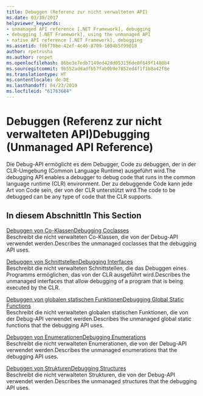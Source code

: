 ```yaml
---
title: Debuggen (Referenz zur nicht verwalteten API)
ms.date: 03/30/2017
helpviewer_keywords:
- unmanaged API reference [.NET Framework], debugging
- debugging [.NET Framework], using the unmanaged API
- native API reference [.NET Framework], debugging
ms.assetid: f0bf70be-42ef-4c46-8709-1694b5f99018
author: rpetrusha
ms.author: ronpet
ms.openlocfilehash: 86be3e7edb7149ed42dd053156de0f649f1480b4
ms.sourcegitcommit: 9b552addadfb57fab0b9e7852ed4f1f1b8a42f8e
ms.translationtype: HT
ms.contentlocale: de-DE
ms.lasthandoff: 04/23/2019
ms.locfileid: "61763684"
---
```

# <a name="debugging-unmanaged-api-reference"></a><span data-ttu-id="062fe-102">Debuggen (Referenz zur nicht verwalteten API)</span><span class="sxs-lookup"><span data-stu-id="062fe-102">Debugging (Unmanaged API Reference)</span></span>
<span data-ttu-id="062fe-103">Die Debug-API ermöglicht es dem Debugger, Code zu debuggen, der in der CLR-Umgebung (Common Language Runtime) ausgeführt wird.</span><span class="sxs-lookup"><span data-stu-id="062fe-103">The debugging API enables a debugger to debug code that runs in the common language runtime (CLR) environment.</span></span> <span data-ttu-id="062fe-104">Der zu debuggende Code kann jede Art von Code sein, der von der CLR unterstützt wird.</span><span class="sxs-lookup"><span data-stu-id="062fe-104">The code to be debugged can be any type of code that the CLR supports.</span></span>  
  
## <a name="in-this-section"></a><span data-ttu-id="062fe-105">In diesem Abschnitt</span><span class="sxs-lookup"><span data-stu-id="062fe-105">In This Section</span></span>  
 [<span data-ttu-id="062fe-106">Debuggen von Co-Klassen</span><span class="sxs-lookup"><span data-stu-id="062fe-106">Debugging Coclasses</span></span>](../../../../docs/framework/unmanaged-api/debugging/debugging-coclasses.md)  
 <span data-ttu-id="062fe-107">Beschreibt die nicht verwalteten Co-Klassen, die von der Debug-API verwendet werden.</span><span class="sxs-lookup"><span data-stu-id="062fe-107">Describes the unmanaged coclasses that the debugging API uses.</span></span>  
  
 [<span data-ttu-id="062fe-108">Debuggen von Schnittstellen</span><span class="sxs-lookup"><span data-stu-id="062fe-108">Debugging Interfaces</span></span>](../../../../docs/framework/unmanaged-api/debugging/debugging-interfaces.md)  
 <span data-ttu-id="062fe-109">Beschreibt die nicht verwalteten Schnittstellen, die das Debuggen eines Programms ermöglichen, das von der CLR ausgeführt wird.</span><span class="sxs-lookup"><span data-stu-id="062fe-109">Describes the unmanaged interfaces that allow debugging of a program that is being executed by the CLR.</span></span>  
  
 [<span data-ttu-id="062fe-110">Debuggen von globalen statischen Funktionen</span><span class="sxs-lookup"><span data-stu-id="062fe-110">Debugging Global Static Functions</span></span>](../../../../docs/framework/unmanaged-api/debugging/debugging-global-static-functions.md)  
 <span data-ttu-id="062fe-111">Beschreibt die nicht verwalteten globalen statischen Funktionen, die von der Debug-API verwendet werden.</span><span class="sxs-lookup"><span data-stu-id="062fe-111">Describes the unmanaged global static functions that the debugging API uses.</span></span>  
  
 [<span data-ttu-id="062fe-112">Debuggen von Enumerationen</span><span class="sxs-lookup"><span data-stu-id="062fe-112">Debugging Enumerations</span></span>](../../../../docs/framework/unmanaged-api/debugging/debugging-enumerations.md)  
 <span data-ttu-id="062fe-113">Beschreibt die nicht verwalteten Enumerationen, die von der Debug-API verwendet werden.</span><span class="sxs-lookup"><span data-stu-id="062fe-113">Describes the unmanaged enumerations that the debugging API uses.</span></span>  
  
 [<span data-ttu-id="062fe-114">Debuggen von Strukturen</span><span class="sxs-lookup"><span data-stu-id="062fe-114">Debugging Structures</span></span>](../../../../docs/framework/unmanaged-api/debugging/debugging-structures.md)  
 <span data-ttu-id="062fe-115">Beschreibt die nicht verwalteten Strukturen, die von der Debug-API verwendet werden.</span><span class="sxs-lookup"><span data-stu-id="062fe-115">Describes the unmanaged structures that the debugging API uses.</span></span>

